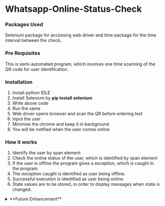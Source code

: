 # Whatsapp-Online-Status-Check

### Packages Used

Selenium package for accessing web driver and time package for the time interval between the check.

### Pre Requisites

This is semi-automated program, which involves one time scanning of the QR code for user identification. 

### Installation

1. Install python IDLE
2. Install Selenium by **pip install selenium**
3. Write above code
4. Run the same
5. Web driver opens browser and scan the QR before entering text
6. Input the user
7. Minimise the chrome and keep it in background
8. You will be notified when the user comes online

### How it works

1. Identify the user by span element
2. Check the online status of the user, which is identified by span element 
3. If the user is offline the program gives a exception, which is caught in the program. 
4. The exception caught is identified as user being offline. 
5. Successful execution is identified as user being online. 
6. State values are to be stored, in order to display messages when state is changed. 


<details>
           <summary>**Future Enhancement**</summary>
           <p>This program can be developed for mobile use. As the mobile app development involves separate environment it requires separate programming.</p>
</details>
